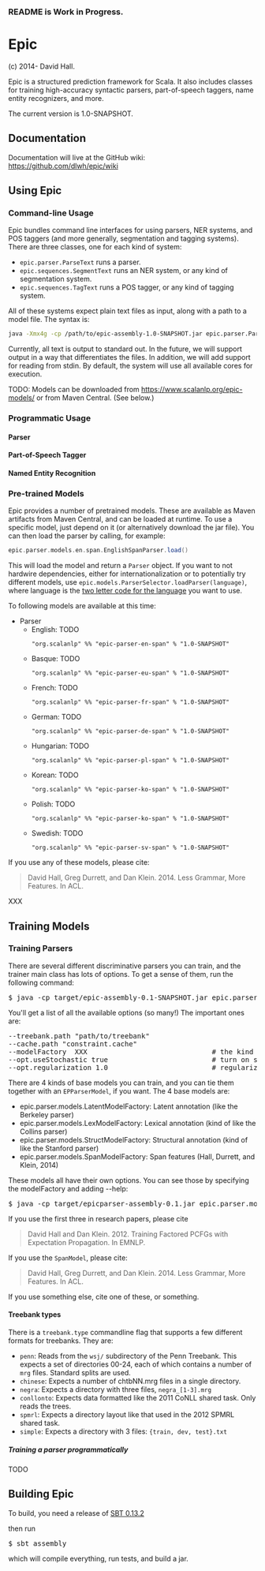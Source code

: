 ### README is Work in Progress.

# Epic

(c) 2014- David Hall.

Epic is a structured prediction framework for Scala. It also includes classes for training high-accuracy syntactic parsers, part-of-speech taggers, name entity recognizers, and more.

The current version is 1.0-SNAPSHOT.

## Documentation

Documentation will live at the GitHub wiki: <https://github.com/dlwh/epic/wiki>

## Using Epic

### Command-line Usage

Epic bundles command line interfaces for using parsers, NER systems, and POS taggers (and more generally, segmentation and tagging systems). There are three classes, one for each kind of system:

* `epic.parser.ParseText` runs a parser.
* `epic.sequences.SegmentText` runs an NER system, or any kind of segmentation system.
* `epic.sequences.TagText` runs a POS tagger, or any kind of tagging system.

All of these systems expect plain text files as input, along with a path to a model file. The syntax is:

```bash
java -Xmx4g -cp /path/to/epic-assembly-1.0-SNAPSHOT.jar epic.parser.ParseText --model /path/to/model.ser.gz --nthreads <number of threads> [files]
```

Currently, all text is output to standard out. In the future, we will support output in a way that differentiates the files. In addition, we will add support for reading from stdin. By default, the system will use all available cores for execution.

TODO: Models can be downloaded from <https://www.scalanlp.org/epic-models/> or from Maven Central. (See below.)

### Programmatic Usage

#### Parser

#### Part-of-Speech Tagger

#### Named Entity Recognition

### Pre-trained Models

Epic provides a number of pretrained models. These are available as Maven artifacts from Maven Central, and can be loaded at runtime. To use a specific model, just depend on it (or alternatively download the jar file). You can then load the parser by calling, for example:

```scala
epic.parser.models.en.span.EnglishSpanParser.load()
```

This will load the  model and return a `Parser` object. If you want to not hardwire dependencies, either for internationalization or to potentially try different models, use `epic.models.ParserSelector.loadParser(language)`, where
language is the [two letter code for the language](http://www.loc.gov/standards/iso639-2/php/code_list.php) you want to use.

To following models are available at this time:

* Parser
  * English: TODO
    ```
    "org.scalanlp" %% "epic-parser-en-span" % "1.0-SNAPSHOT"
    ```
  * Basque: TODO
    ```
    "org.scalanlp" %% "epic-parser-eu-span" % "1.0-SNAPSHOT"
    ```
  * French: TODO
    ```
    "org.scalanlp" %% "epic-parser-fr-span" % "1.0-SNAPSHOT"
    ```
  * German: TODO
    ```
    "org.scalanlp" %% "epic-parser-de-span" % "1.0-SNAPSHOT"
    ```
  * Hungarian: TODO
    ```
    "org.scalanlp" %% "epic-parser-pl-span" % "1.0-SNAPSHOT"
    ```
  * Korean: TODO
    ```
    "org.scalanlp" %% "epic-parser-ko-span" % "1.0-SNAPSHOT"
    ```
  * Polish: TODO
    ```
    "org.scalanlp" %% "epic-parser-ko-span" % "1.0-SNAPSHOT"
    ```
  * Swedish: TODO
    ```
    "org.scalanlp" %% "epic-parser-sv-span" % "1.0-SNAPSHOT"
    ```

If you use any of these models, please cite:

> David Hall, Greg Durrett, and Dan Klein. 2014. Less Grammar, More Features. In ACL.


XXX

## Training Models

### Training Parsers

There are several different discriminative parsers you can train, and the trainer main class has lots of options. To get a sense of them, run the following command:
<pre>
$ java -cp target/epic-assembly-0.1-SNAPSHOT.jar epic.parser.models.ParserTrainer --help
</pre>

You'll get a list of all the available options (so many!) The important ones are:

<pre>
--treebank.path "path/to/treebank"
--cache.path "constraint.cache"
--modelFactory  XXX                              # the kind of parser to train. See below.
--opt.useStochastic true                         # turn on stochastic gradient
--opt.regularization 1.0                         # regularization constant. you need to regularize, badly.
</pre>


There are 4 kinds of base models you can train, and you can tie them together with an `EPParserModel`, if you want. The 4 base models are:

  * epic.parser.models.LatentModelFactory: Latent annotation (like the Berkeley parser)
  * epic.parser.models.LexModelFactory: Lexical annotation (kind of like the Collins parser)
  * epic.parser.models.StructModelFactory: Structural annotation (kind of like the Stanford parser)
  * epic.parser.models.SpanModelFactory: Span features (Hall, Durrett, and Klein, 2014)
 

These models all have their own options. You can see those by specifying the modelFactory and adding --help: 
<pre>
$ java -cp target/epicparser-assembly-0.1.jar epic.parser.models.ParserPipeline --modelFactory "model" --help
</pre>

If you use the first three in research papers, please cite 

> David Hall and Dan Klein. 2012. Training Factored PCFGs with Expectation Propagation. In EMNLP.

If you use the `SpanModel`, please cite:

> David Hall, Greg Durrett, and Dan Klein. 2014. Less Grammar, More Features. In ACL.

If you use something else, cite one of these, or something.

#### Treebank types

There is a `treebank.type` commandline flag that supports a few different formats for treebanks. They are:
* `penn`: Reads from the `wsj/` subdirectory of the Penn Treebank. This expects a set of directories 00-24, each of which contains a number of `mrg` files. Standard splits are used.
* `chinese`: Expects a number of chtbNN.mrg files in a single directory.
* `negra`: Expects a directory with three files, `negra_[1-3].mrg`
* `conllonto`: Expects data formatted like the 2011 CoNLL shared task. Only reads the trees.
* `spmrl`: Expects a directory layout like that used in the 2012 SPMRL shared task.
* `simple`: Expects a directory with 3 files: `{train, dev, test}.txt`

##### Training a parser programmatically

TODO



## Building Epic

To build, you need a release of [SBT 0.13.2](http://www.scala-sbt.org/0.13.2/docs/Getting-Started/Setup.html)

then run 

<pre>
$ sbt assembly
</pre>

which will compile everything, run tests, and build a jar.




